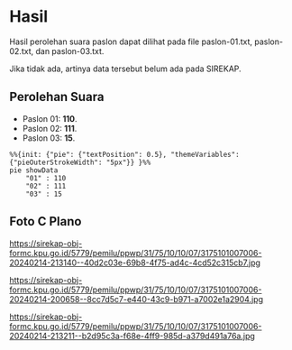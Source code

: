 # Hasil

Hasil perolehan suara paslon dapat dilihat pada file paslon-01.txt, paslon-02.txt, dan paslon-03.txt.

Jika tidak ada, artinya data tersebut belum ada pada SIREKAP.

## Perolehan Suara

 * Paslon 01: **110**.
 * Paslon 02: **111**.
 * Paslon 03: **15**.

```mermaid
%%{init: {"pie": {"textPosition": 0.5}, "themeVariables": {"pieOuterStrokeWidth": "5px"}} }%%
pie showData
    "01" : 110
    "02" : 111
    "03" : 15
```
## Foto C Plano

https://sirekap-obj-formc.kpu.go.id/5779/pemilu/ppwp/31/75/10/10/07/3175101007006-20240214-213140--40d2c03e-69b8-4f75-ad4c-4cd52c315cb7.jpg

https://sirekap-obj-formc.kpu.go.id/5779/pemilu/ppwp/31/75/10/10/07/3175101007006-20240214-200658--8cc7d5c7-e440-43c9-b971-a7002e1a2904.jpg

https://sirekap-obj-formc.kpu.go.id/5779/pemilu/ppwp/31/75/10/10/07/3175101007006-20240214-213211--b2d95c3a-f68e-4ff9-985d-a379d491a76a.jpg
